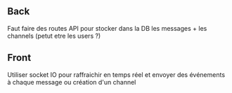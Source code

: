 ## Back

Faut faire des routes API pour stocker dans la DB les messages + les channels (petut etre les users ?)

## Front

Utiliser socket IO pour raffraichir en temps réel et envoyer des événements à chaque message ou création d'un channel
